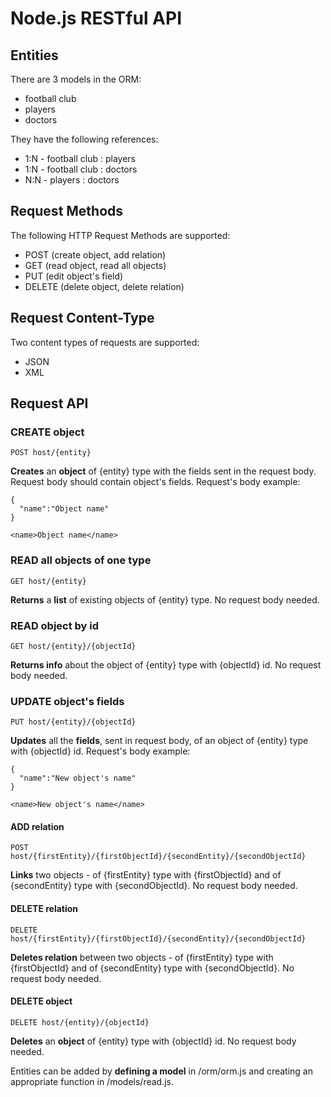 # Node.js RESTful API

## Entities
There are 3 models in the ORM:
* football club
* players
* doctors

They have the following references:
* 1:N - football club : players   
* 1:N - football club : doctors
* N:N - players : doctors

## Request Methods
The following HTTP Request Methods are supported:
* POST (create object, add relation)
* GET (read object, read all objects)
* PUT (edit object's field)
* DELETE (delete object, delete relation)

## Request Content-Type
Two content types of requests are supported:
* JSON
* XML

## Request API

### CREATE object
```
POST host/{entity}
```
**Creates** an **object** of {entity} type with the fields sent in the request body. Request body should contain object's fields. Request's body example:
```
{
  "name":"Object name"
}
```
```
<name>Object name</name>
```

### READ all objects of one type
```
GET host/{entity}
```
**Returns** a **list** of existing objects of {entity} type.
No request body needed.

### READ object by id
```
GET host/{entity}/{objectId}
```
**Returns info** about the object of {entity} type with {objectId} id.
No request body needed.

### UPDATE object's fields
```
PUT host/{entity}/{objectId}
```
**Updates** all the **fields**, sent in request body, of an object of {entity} type with {objectId} id. Request's body example:
```
{
  "name":"New object's name"
}
```
```
<name>New object's name</name>
```

#### ADD relation
```
POST host/{firstEntity}/{firstObjectId}/{secondEntity}/{secondObjectId}
```
**Links** two objects - of {firstEntity} type with {firstObjectId} and of {secondEntity} type with {secondObjectId}.
No request body needed.

#### DELETE relation
```
DELETE host/{firstEntity}/{firstObjectId}/{secondEntity}/{secondObjectId}
```
**Deletes relation** between two objects - of {firstEntity} type with {firstObjectId} and of {secondEntity} type with {secondObjectId}.
No request body needed.

#### DELETE object
```
DELETE host/{entity}/{objectId}
```
**Deletes** an **object** of {entity} type with {objectId} id.
No request body needed.


Entities can be added by **defining a model** in /orm/orm.js and creating an appropriate function in /models/read.js. 
